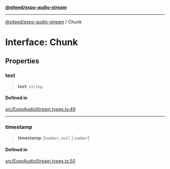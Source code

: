 [**@siteed/expo-audio-stream**](../README.md)

***

[@siteed/expo-audio-stream](../README.md) / Chunk

# Interface: Chunk

## Properties

### text

> **text**: `string`

#### Defined in

[src/ExpoAudioStream.types.ts:49](https://github.com/deeeed/expo-audio-stream/blob/ba353911fdf6c5275be49c3589b33665f6636884/packages/expo-audio-stream/src/ExpoAudioStream.types.ts#L49)

***

### timestamp

> **timestamp**: [`number`, `null` \| `number`]

#### Defined in

[src/ExpoAudioStream.types.ts:50](https://github.com/deeeed/expo-audio-stream/blob/ba353911fdf6c5275be49c3589b33665f6636884/packages/expo-audio-stream/src/ExpoAudioStream.types.ts#L50)
